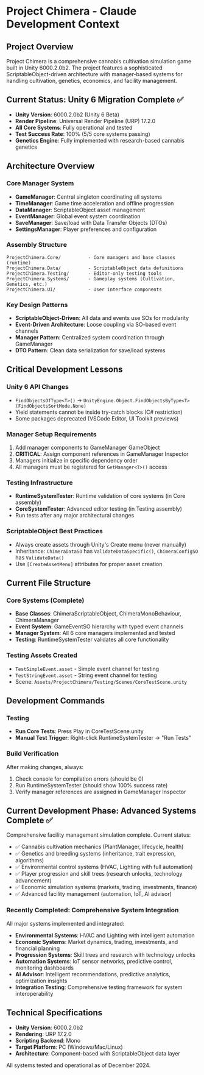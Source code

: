 # Project Chimera - Claude Development Context

## Project Overview
Project Chimera is a comprehensive cannabis cultivation simulation game built in Unity 6000.2.0b2. The project features a sophisticated ScriptableObject-driven architecture with manager-based systems for handling cultivation, genetics, economics, and facility management.

## Current Status: Unity 6 Migration Complete ✅
- **Unity Version**: 6000.2.0b2 (Unity 6 Beta)
- **Render Pipeline**: Universal Render Pipeline (URP) 17.2.0  
- **All Core Systems**: Fully operational and tested
- **Test Success Rate**: 100% (5/5 core systems passing)
- **Genetics Engine**: Fully implemented with research-based cannabis genetics

## Architecture Overview

### Core Manager System
- **GameManager**: Central singleton coordinating all systems
- **TimeManager**: Game time acceleration and offline progression
- **DataManager**: ScriptableObject asset management
- **EventManager**: Global event system coordination  
- **SaveManager**: Save/load with Data Transfer Objects (DTOs)
- **SettingsManager**: Player preferences and configuration

### Assembly Structure
```
ProjectChimera.Core/          - Core managers and base classes (runtime)
ProjectChimera.Data/          - ScriptableObject data definitions
ProjectChimera.Testing/       - Editor-only testing tools
ProjectChimera.Systems/       - Gameplay systems (Cultivation, Genetics, etc.)
ProjectChimera.UI/            - User interface components
```

### Key Design Patterns
- **ScriptableObject-Driven**: All data and events use SOs for modularity
- **Event-Driven Architecture**: Loose coupling via SO-based event channels
- **Manager Pattern**: Centralized system coordination through GameManager
- **DTO Pattern**: Clean data serialization for save/load systems

## Critical Development Lessons

### Unity 6 API Changes
- `FindObjectsOfType<T>()` → `UnityEngine.Object.FindObjectsByType<T>(FindObjectsSortMode.None)`
- Yield statements cannot be inside try-catch blocks (C# restriction)
- Some packages deprecated (VSCode Editor, UI Toolkit previews)

### Manager Setup Requirements
1. Add manager components to GameManager GameObject
2. **CRITICAL**: Assign component references in GameManager Inspector
3. Managers initialize in specific dependency order
4. All managers must be registered for `GetManager<T>()` access

### Testing Infrastructure
- **RuntimeSystemTester**: Runtime validation of core systems (in Core assembly)
- **CoreSystemTester**: Advanced editor testing (in Testing assembly)  
- Run tests after any major architectural changes

### ScriptableObject Best Practices
- Always create assets through Unity's Create menu (never manually)
- Inheritance: `ChimeraDataSO` has `ValidateDataSpecific()`, `ChimeraConfigSO` has `ValidateData()`
- Use `[CreateAssetMenu]` attributes for proper asset creation

## Current File Structure

### Core Systems (Complete)
- **Base Classes**: ChimeraScriptableObject, ChimeraMonoBehaviour, ChimeraManager
- **Event System**: GameEventSO hierarchy with typed event channels
- **Manager System**: All 6 core managers implemented and tested
- **Testing**: RuntimeSystemTester validates all core functionality

### Testing Assets Created
- `TestSimpleEvent.asset` - Simple event channel for testing
- `TestStringEvent.asset` - String event channel for testing
- Scene: `Assets/ProjectChimera/Testing/Scenes/CoreTestScene.unity`

## Development Commands

### Testing
- **Run Core Tests**: Press Play in CoreTestScene.unity
- **Manual Test Trigger**: Right-click RuntimeSystemTester → "Run Tests"

### Build Verification
After making changes, always:
1. Check console for compilation errors (should be 0)
2. Run RuntimeSystemTester (should show 100% success rate)
3. Verify manager references are assigned in GameManager Inspector

## Current Development Phase: Advanced Systems Complete ✅
Comprehensive facility management simulation complete. Current status:
- ✅ Cannabis cultivation mechanics (PlantManager, lifecycle, health)
- ✅ Genetics and breeding systems (inheritance, trait expression, algorithms)
- ✅ Environmental control systems (HVAC, Lighting with full automation)
- ✅ Player progression and skill trees (research unlocks, technology advancement)
- ✅ Economic simulation systems (markets, trading, investments, finance)
- ✅ Advanced facility management (automation, IoT, AI advisor)

### Recently Completed: Comprehensive System Integration
All major systems implemented and integrated:
- **Environmental Systems**: HVAC and Lighting with intelligent automation
- **Economic Systems**: Market dynamics, trading, investments, and financial planning
- **Progression Systems**: Skill trees and research with technology unlocks
- **Automation Systems**: IoT sensor networks, predictive control, monitoring dashboards
- **AI Advisor**: Intelligent recommendations, predictive analytics, optimization insights
- **Integration Testing**: Comprehensive testing framework for system interoperability

## Technical Specifications
- **Unity Version**: 6000.2.0b2
- **Rendering**: URP 17.2.0
- **Scripting Backend**: Mono
- **Target Platform**: PC (Windows/Mac/Linux)
- **Architecture**: Component-based with ScriptableObject data layer

All systems tested and operational as of December 2024.